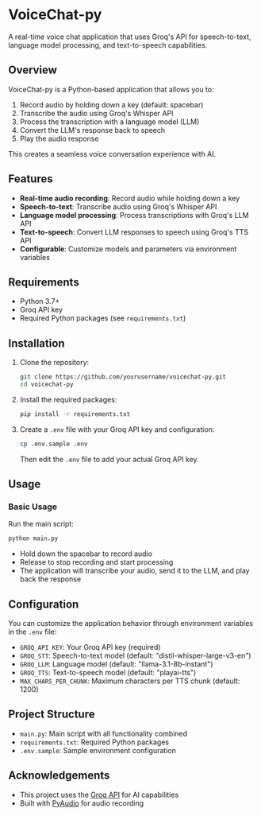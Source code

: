 # VoiceChat-py

A real-time voice chat application that uses Groq's API for speech-to-text, language model processing, and text-to-speech capabilities.

## Overview

VoiceChat-py is a Python-based application that allows you to:

1. Record audio by holding down a key (default: spacebar)
2. Transcribe the audio using Groq's Whisper API
3. Process the transcription with a language model (LLM)
4. Convert the LLM's response back to speech
5. Play the audio response

This creates a seamless voice conversation experience with AI.

## Features

- **Real-time audio recording**: Record audio while holding down a key
- **Speech-to-text**: Transcribe audio using Groq's Whisper API
- **Language model processing**: Process transcriptions with Groq's LLM API
- **Text-to-speech**: Convert LLM responses to speech using Groq's TTS API
- **Configurable**: Customize models and parameters via environment variables

## Requirements

- Python 3.7+
- Groq API key
- Required Python packages (see `requirements.txt`)

## Installation

1. Clone the repository:

   ```bash
   git clone https://github.com/yourusername/voicechat-py.git
   cd voicechat-py
   ```

2. Install the required packages:

   ```bash
   pip install -r requirements.txt
   ```

3. Create a `.env` file with your Groq API key and configuration:

   ```bash
   cp .env.sample .env
   ```

   Then edit the `.env` file to add your actual Groq API key.

## Usage

### Basic Usage

Run the main script:

```bash
python main.py
```

- Hold down the spacebar to record audio
- Release to stop recording and start processing
- The application will transcribe your audio, send it to the LLM, and play back the response

## Configuration

You can customize the application behavior through environment variables in the `.env` file:

- `GROQ_API_KEY`: Your Groq API key (required)
- `GROQ_STT`: Speech-to-text model (default: "distil-whisper-large-v3-en")
- `GROQ_LLM`: Language model (default: "llama-3.1-8b-instant")
- `GROQ_TTS`: Text-to-speech model (default: "playai-tts")
- `MAX_CHARS_PER_CHUNK`: Maximum characters per TTS chunk (default: 1200)

## Project Structure

- `main.py`: Main script with all functionality combined
- `requirements.txt`: Required Python packages
- `.env.sample`: Sample environment configuration

## Acknowledgements

- This project uses the [Groq API](https://groq.com) for AI capabilities
- Built with [PyAudio](https://people.csail.mit.edu/hubert/pyaudio/) for audio recording
